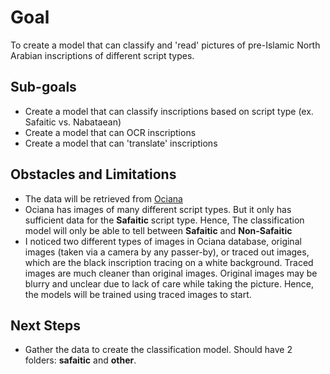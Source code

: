 # Goal 
To create a model that can classify and 'read' pictures of pre-Islamic North Arabian inscriptions of different script types.

## Sub-goals
- Create a model that can classify inscriptions based on script type (ex. Safaitic vs. Nabataean)
- Create a model that can OCR inscriptions
- Create a model that can 'translate' inscriptions

## Obstacles and Limitations
- The data will be retrieved from [Ociana](https://ociana.osu.edu/)
- Ociana has images of many different script types. But it only has sufficient data for the **Safaitic** script type. Hence, The classification model will only be able to tell between **Safaitic** and **Non-Safaitic**
- I noticed two different types of images in Ociana database, original images (taken via a camera by any passer-by), or traced out images, which are the black inscription tracing on a white background. Traced images are much cleaner than original images. Original images may be blurry and unclear due to lack of care while taking the picture. Hence, the models will be trained using traced images to start.

## Next Steps
- Gather the data to create the classification model. Should have 2 folders: **safaitic** and **other**.
